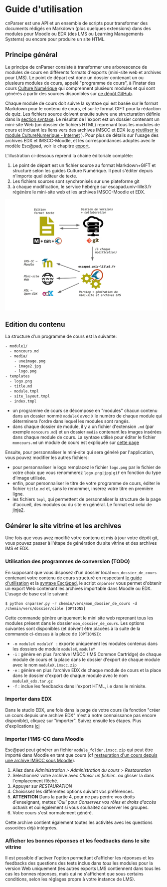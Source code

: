 Guide d'utilisation
====================


cnParser est une API et un ensemble de scripts pour transformer des documents rédigés en Markdown (plus quelques extensions) dans des modules pour Moodle ou EDX (des LMS ou Learning Managements Systems) ou encore pour produire un site HTML. 

## Principe général

Le principe de cnParser  consiste à transformer une arborescence de modules de cours en différents formats d'exports (mini-site web et archives pour LMS). Le point de départ est donc un dossier contenant un ou plusieurs modules de cours, appelé "programme de cours", à l'instar des cours [Culture Numérique](https://culturenumerique.univ-lille3.fr/) qui comprennent plusieurs modules et qui sont générés à partir des sources disponibles sur [ce dépôt GitHub](https://github.com/CultureNumerique/cn_modules).

Chaque module de cours doit suivre la syntaxe qui est basée sur le format Markdown pour le contenu de cours, et sur le format GIFT pour la rédaction de quiz. Les fichiers source doivent ensuite suivre une structuration définie dans la [section syntaxe](syntaxe.html). Le résultat de l'export est un dossier contenant un mini-site Web (un dossier de fichiers HTML) reprenant tous les modules de cours et incluant les liens vers des archives IMSCC et EDX (e.g [réutiliser le module CultureNumerique - Internet](https://culturenumerique.univ-lille3.fr/module1.html#sec_A) ). Pour plus de détails sur l'usage des archives EDX et IMSCC-Moodle, et les correspondances adoptés avec le modèle Esc@pad, voir le chapitre  [export](export.html).

L'illustration ci-dessous reprend la chaine éditoriale complète:

1. Le point de départ est un fichier source au format Markdown+GIFT et structuré selon les guides Culture Numérique. Il peut s'éditer depuis n'importe quel éditeur de texte.
2. Les fichiers sources sont synchronisés sur une plateforme git
3. à chaque modification, le service hébérgé sur escapad.univ-lille3.fr régénère le mini-site web et les archives IMSCC-Moodle et EDX.

![workflow](media/cn_workflow.jpg)

## Edition du contenu

La structure d'un programme de cours est la suivante:


    - module1/
	  - moncours.md
	  - media/
		- uneimage.png
		- image2.jpg
		- logo.png 
	- templates
      - logo.png
      - title.md
	  - module.tmpl
	  - site_layout.tmpl
	  - index.tmpl

- un programme de cours se décompose en "modules" chacun contenu dans un dossier nommé `moduleX` avec `X` le numéro de chaque module qui déterminera l'ordre dans lequel les modules sont rangés.
- dans chaque dossier de module, il y a un fichier d'extension `.md` (par exemple `moncours.md`) et un dossier `media` contenant les images insérées dans chaque module de cours. La syntaxe utilisé pour éditer le fichier `moncours.md` un module de cours est expliquée sur [cette page](syntaxe.html)

Ensuite, pour personnaliser le mini-site qui sera généré par l'application, vous pouvez modifier les autres fichiers:

- pour personnaliser le logo remplacez le fichier `logo.png` par le fichier de votre choix que vous renommerez `logo.png|jpg|gif` en fonction du type d'image utilisée.
- enfin, pour personnaliser le titre de votre programme de cours, éditer le fichier `title.md` et, sans le renommer, insérez votre titre en première ligne.
- les fichiers `tmpl`, qui permettent de personnaliser la structure de la page d'accueil, des modules ou du site en général. Le format est celui de [jinja2](http://jinja.pocoo.org/).


## Générer le site vitrine et les archives

Une fois que vous avez modifié votre contenu et mis à jour votre dépôt git, vous pouvez passer à l'étape de génération du site vitrine et des archives IMS et EDX.

### Utilisation des programmes de conversion (TODO)

En supposant que vous disposez d'un dossier local `mon_dossier_de_cours` contenant votre contenu de cours structuré en respectant [le guide d'utilisation](usage.html) et la [syntaxe Esc@pad](syntaxe.html),  le script `cnparser` vous permet d'obtenir un export Web contenant les archives importable dans Moodle ou EDX. L'usage de base est le suivant:

```
$ python cnparser.py -r chemin/vers/mon_dossier_de_cours -d /chemin/vers/dossier/cible [OPTIONS]
```

Cette commande génère uniquement le mini site web reprenant tous les modules présent dans le dossier `mon_dossier_de_cours`. Les options suivantes sont disponibles (et doivent être placées à la suite de la commande ci-dessus à la place de `[OPTIONS]`):

- `-m moduleX moduleY ` : exporte uniquement les modules contenus dans les dossiers de module `moduleX`, `moduleY`
- `-i` : génère en plus l'archive IMSCC (IMS Common Cartridge) de chaque module de cours et la place dans le dossier d'export de chaque module avec le nom `moduleX.imscc.zip`
- `-e` : génère en plus l'archive EDX de chaque module de cours et la place dans le dossier d'export de chaque module avec le nom `moduleX_edx.tar.gz`
- `-f` : inclue les feedbacks dans l'export HTML, i.e dans le minisite.


### Importer dans EDX

Dans le studio EDX, une fois dans la page de votre cours (la fonction "créer un cours
depuis une archive EDX" n'est à notre connaissance pas encore disponible), cliquez sur "importer".
Suivez ensuite les étapes. Plus d'explications [ici](http://edx.readthedocs.io/projects/edx-partner-course-staff/en/latest/releasing_course/export_import_course.html)


### Importer l'IMS-CC dans Moodle

Esc@pad peut générer un fichier `module_folder.imscc.zip` qui peut
être importé dans Moodle en tant que cours (cf [restauration d'un cours
depuis une archive IMSCC sous Moodle](https://docs.moodle.org/28/en/IMS_Common_Cartridge_import_and_export)).

1. Allez dans *Administration > Administration du cours > Restauration*
2. Selectionnez votre archive avec *Choisir un fichier..* ou glisser la dans l'emplacement flêché.
3. Appuyer sur *RESTAURATION*
4. Choisissez les différentes options suivant vos préférences.
5. **ATTENTION** Dans la partie 4, pour ne pas perdre vos droits d'enseignant, mettez *'Oui'* pour *Conservez vos rôles et droits d'accès actuels* et oui également si vous souhaitez conserver les groupes.
6. Votre cours s'est normalement généré.

Cette archive contient également toutes les activités avec les questions
associées déjà intégrées.


### Afficher les bonnes réponses et les feedbacks dans le site vitrine

Il est possible d'activer l'option permettant d'afficher les réponses et les feedbacks des questions des tests inclus dans *tous* les modules pour la version Web uniquement (les autres exports LMS contiennent dans tous les cas les bonnes réponses, mais qui ne s'affichent que sous certains conditions, selon les réglages propre à votre instance de LMS).

